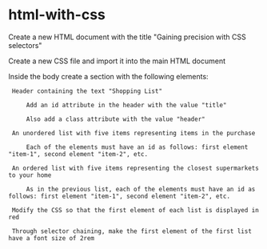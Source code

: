 # html-with-css
Create a new HTML document with the title "Gaining precision with CSS selectors"

Create a new CSS file and import it into the main HTML document

 Inside the body create a section with the following elements:

     Header containing the text "Shopping List"

         Add an id attribute in the header with the value "title"

         Also add a class attribute with the value "header"

     An unordered list with five items representing items in the purchase

         Each of the elements must have an id as follows: first element "item-1", second element "item-2", etc.

     An ordered list with five items representing the closest supermarkets to your home

         As in the previous list, each of the elements must have an id as follows: first element "item-1", second element "item-2", etc.

     Modify the CSS so that the first element of each list is displayed in red

     Through selector chaining, make the first element of the first list have a font size of 2rem
